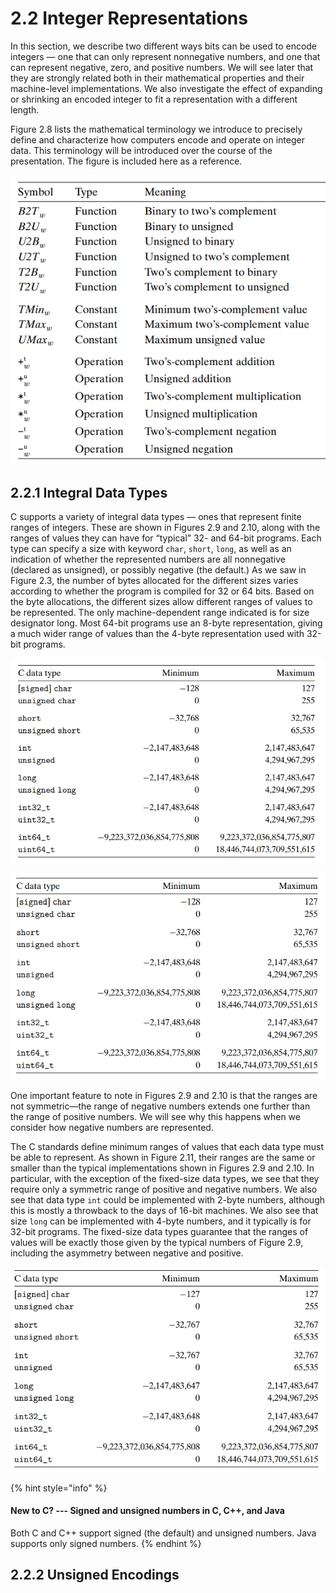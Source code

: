 # 2.2 Integer Representations

In this section, we describe two different ways bits can be used to encode integers — one that can only represent nonnegative numbers, and one that can represent negative, zero, and positive numbers. We will see later that they are strongly related both in their mathematical properties and their machine-level implementations. We also investigate the effect of expanding or shrinking an encoded integer to fit a representation with a different length.

Figure 2.8 lists the mathematical terminology we introduce to precisely define and characterize how computers encode and operate on integer data. This terminology will be introduced over the course of the presentation. The figure is included here as a reference.

![Figure 2.8 Terminology for integer data and arithmetic operations. The subscript w denotes the number of bits in the data representation.](<../../.gitbook/assets/image (11).png>)

## 2.2.1 Integral Data Types

C supports a variety of integral data types — ones that represent finite ranges of integers. These are shown in Figures 2.9 and 2.10, along with the ranges of values they can have for “typical” 32- and 64-bit programs. Each type can specify a size with keyword `char`, `short`, `long`, as well as an indication of whether the represented numbers are all nonnegative (declared as unsigned), or possibly negative (the default.) As we saw in Figure 2.3, the number of bytes allocated for the different sizes varies according to whether the program is compiled for 32 or 64 bits. Based on the byte allocations, the different sizes allow different ranges of values to be represented. The only machine-dependent range indicated is for size designator long. Most 64-bit programs use an 8-byte representation, giving a much wider range of values than the 4-byte representation used with 32-bit programs.

![Figure 2.9 Typical ranges for C integral data types for 32-bit programs.](<../../.gitbook/assets/image (7).png>)

![Figure 2.10 Typical ranges for C integral data types for 64-bit programs.](<../../.gitbook/assets/image (17).png>)

One important feature to note in Figures 2.9 and 2.10 is that the ranges are not symmetric—the range of negative numbers extends one further than the range of positive numbers. We will see why this happens when we consider how negative numbers are represented.

The C standards define minimum ranges of values that each data type must be able to represent. As shown in Figure 2.11, their ranges are the same or smaller than the typical implementations shown in Figures 2.9 and 2.10. In particular, with the exception of the fixed-size data types, we see that they require only a symmetric range of positive and negative numbers. We also see that data type `int` could be implemented with 2-byte numbers, although this is mostly a throwback to the days of 16-bit machines. We also see that size `long` can be implemented with 4-byte numbers, and it typically is for 32-bit programs. The fixed-size data types guarantee that the ranges of values will be exactly those given by the typical numbers of Figure 2.9, including the asymmetry between negative and positive.

![Figure 2.11 Guaranteed ranges for C integral data types. The C standards require that the data types have at least these ranges of values.](<../../.gitbook/assets/image (18).png>)

{% hint style="info" %}
#### New to C? --- Signed and unsigned numbers in C, C++, and Java

Both C and C++ support signed (the default) and unsigned numbers. Java supports only signed numbers.
{% endhint %}

## 2.2.2 Unsigned Encodings


